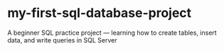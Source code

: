 # my-first-sql-database-project
A beginner SQL practice project — learning how to create tables, insert data, and write queries in SQL Server
